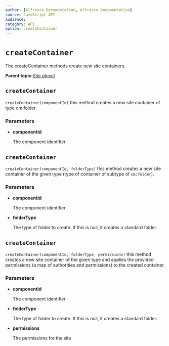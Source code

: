 ```yaml
---
author: [Alfresco Documentation, Alfresco Documentation]
source: JavaScript API
audience: 
category: API
option: createContainer
---
```


# `createContainer`

The createContainer methods create new site containers.

**Parent topic:**[Site object](../references/API-JS-Site.md)

## `createContainer`

`createContainer(componentId)` this method creates a new site container of type cm:folder.

### Parameters

-   **componentId**

    The component identifier


## `createContainer`

`createContainer(componentId, folderType)` this method creates a new site container of the given type \(type of container of subtype of `cm:folder`\).

### Parameters

-   **componentId**

    The component identifier

-   **folderType**

    The type of folder to create. If this is null, it creates a standard folder.


## `createContainer`

`createContainer(componentId, folderType, permissions)` this method creates a new site container of the given type and applies the provided permissions \(a map of authorities and permissions\) to the created container.

### Parameters

-   **componentId**

    The component identifier

-   **folderType**

    The type of folder to create. If this is null, it creates a standard folder.

-   **permissions**

    The permissions for the site



